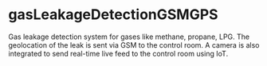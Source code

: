 # gasLeakageDetectionGSMGPS
Gas leakage detection system for gases like methane, propane, LPG. The geolocation of the leak is sent via GSM to the control room. A camera is also integrated to send real-time live feed to the control room using IoT.
